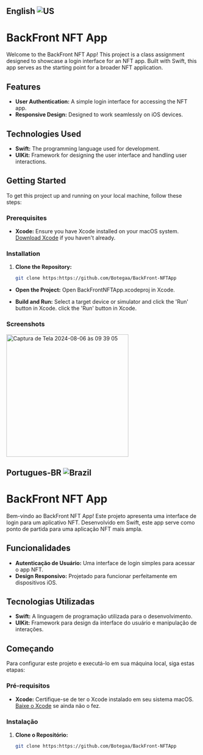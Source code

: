 ## English ![US](https://raw.githubusercontent.com/stevenrskelton/flag-icon/master/png/16/country-4x3/us.png)

# BackFront NFT App

Welcome to the BackFront NFT App! This project is a class assignment designed to showcase a login interface for an NFT app. Built with Swift, this app serves as the starting point for a broader NFT application.

## Features

- **User Authentication:** A simple login interface for accessing the NFT app.
- **Responsive Design:** Designed to work seamlessly on iOS devices.

## Technologies Used

- **Swift:** The programming language used for development.
- **UIKit:** Framework for designing the user interface and handling user interactions.

## Getting Started

To get this project up and running on your local machine, follow these steps:

### Prerequisites

- **Xcode:** Ensure you have Xcode installed on your macOS system. [Download Xcode](https://developer.apple.com/xcode/) if you haven't already.

### Installation

1. **Clone the Repository:**
   ```bash
   git clone https:https://github.com/Botegaa/BackFront-NFTApp

- **Open the Project:**
Open BackFrontNFTApp.xcodeproj in Xcode.

- **Build and Run:**
Select a target device or simulator and click the 'Run' button in Xcode.
click the 'Run' button in Xcode.

### Screenshots
<img width="320" alt="Captura de Tela 2024-08-06 às 09 39 05" src="https://github.com/user-attachments/assets/7225e0d2-6a05-424f-8ef7-e4d87b261c34">

## Portugues-BR ![Brazil](https://raw.githubusercontent.com/stevenrskelton/flag-icon/master/png/16/country-4x3/br.png "Brazil")

# BackFront NFT App

Bem-vindo ao BackFront NFT App! Este projeto apresenta uma interface de login para um aplicativo NFT. Desenvolvido em Swift, este app serve como ponto de partida para uma aplicação NFT mais ampla.

## Funcionalidades

- **Autenticação de Usuário:** Uma interface de login simples para acessar o app NFT.
- **Design Responsivo:** Projetado para funcionar perfeitamente em dispositivos iOS.

## Tecnologias Utilizadas

- **Swift:** A linguagem de programação utilizada para o desenvolvimento.
- **UIKit:** Framework para design da interface do usuário e manipulação de interações.

## Começando

Para configurar este projeto e executá-lo em sua máquina local, siga estas etapas:

### Pré-requisitos

- **Xcode:** Certifique-se de ter o Xcode instalado em seu sistema macOS. [Baixe o Xcode](https://developer.apple.com/xcode/) se ainda não o fez.

### Instalação

1. **Clone o Repositório:**
   ```bash
   git clone https:https://github.com/Botegaa/BackFront-NFTApp

